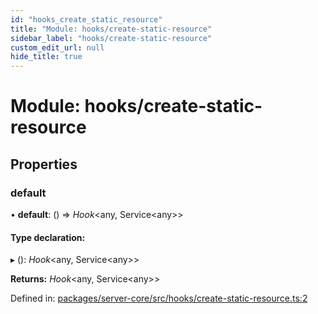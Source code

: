 ```yaml
---
id: "hooks_create_static_resource"
title: "Module: hooks/create-static-resource"
sidebar_label: "hooks/create-static-resource"
custom_edit_url: null
hide_title: true
---
```


# Module: hooks/create-static-resource

## Properties

### default

• **default**: () => *Hook*<any, Service<any\>\>

#### Type declaration:

▸ (): *Hook*<any, Service<any\>\>

**Returns:** *Hook*<any, Service<any\>\>

Defined in: [packages/server-core/src/hooks/create-static-resource.ts:2](https://github.com/xr3ngine/xr3ngine/blob/65dfcf39a/packages/server-core/src/hooks/create-static-resource.ts#L2)
